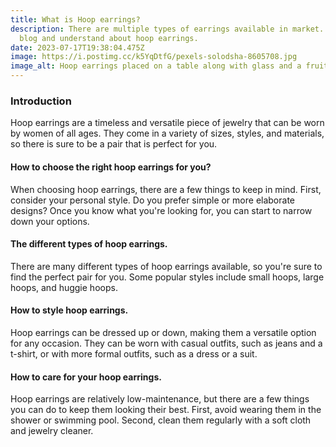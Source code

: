 ```yaml
---
title: What is Hoop earrings?
description: There are multiple types of earrings available in market. Read this
  blog and understand about hoop earrings.
date: 2023-07-17T19:38:04.475Z
image: https://i.postimg.cc/k5YqDtfG/pexels-solodsha-8605708.jpg
image_alt: Hoop earrings placed on a table along with glass and a fruit
---
```

### Introduction

Hoop earrings are a timeless and versatile piece of jewelry that can be worn by women of all ages. They come in a variety of sizes, styles, and materials, so there is sure to be a pair that is perfect for you.

#### How to choose the right hoop earrings for you?

When choosing hoop earrings, there are a few things to keep in mind. First, consider your personal style. Do you prefer simple or more elaborate designs? Once you know what you're looking for, you can start to narrow down your options.

#### The different types of hoop earrings.

There are many different types of hoop earrings available, so you're sure to find the perfect pair for you. Some popular styles include small hoops, large hoops, and huggie hoops.

#### How to style hoop earrings.

Hoop earrings can be dressed up or down, making them a versatile option for any occasion. They can be worn with casual outfits, such as jeans and a t-shirt, or with more formal outfits, such as a dress or a suit.

#### How to care for your hoop earrings.

Hoop earrings are relatively low-maintenance, but there are a few things you can do to keep them looking their best. First, avoid wearing them in the shower or swimming pool. Second, clean them regularly with a soft cloth and jewelry cleaner.